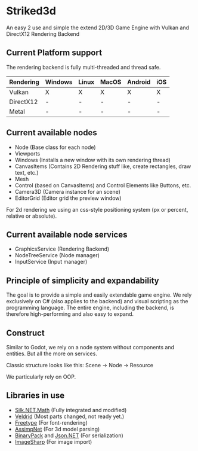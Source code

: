 # Striked3d

An easy 2 use and simple the extend 2D/3D Game Engine with Vulkan and DirectX12 Rendering Backend

## Current Platform support

The rendering backend is fully multi-threaded and thread safe.

| Rendering 	| Windows 	| Linux 	| MacOS 	| Android 	| iOS 	|
|-----------	|---------	|-------	|-------	|---------	|-----	|
| Vulkan    	| X       	| X     	| X     	| X       	| X   	|
| DirectX12 	| -       	| -     	| -     	| -       	| -   	|
| Metal     	| -       	| -     	| -     	| -       	| -   	

## Current available nodes

* Node (Base class for each node)
* Viewports
* Windows (Installs a new window with its own rendering thread)
* CanvasItems (Contains 2D Rendering stuff like, create rectangles, draw text, etc.)
* Mesh
* Control (based on CanvasItems) and Control Elements like Buttons, etc.
* Camera3D (Camera instance for an scene)
* EditorGrid (Editor grid the preview window)

For 2d rendering we using an css-style positioning system (px or percent, relative or absolute).

## Current available node services

* GraphicsService (Rendering Backend)
* NodeTreeService (Node manager)
* InputService (Input manager)

## Principle of simplicity and expandability

The goal is to provide a simple and easily extendable game engine. We rely exclusively 
on C# (also applies to the backend) and visual scripting as the programming language. 
The entire engine, including the backend, is therefore high-performing and also easy to expand.

## Construct

Similar to Godot, we rely on a node system without components and entities. But all the more on services.

Classic structure looks like this: Scene -> Node -> Resource

We particularly rely on OOP.

## Libraries in use

* [Silk.NET.Math](https://github.com/dotnet/Silk.NET/tree/main/src/Maths) (Fully integrated and modified)
* [Veldrid](https://github.com/mellinoe/veldrid)  (Most parts changed, not ready yet.)
* [Freetype](https://github.com/freetype) (For font-rendering)
* [AssimpNet](https://bitbucket.org/Starnick/assimpnet/src/master/) (For 3d model parsing)
* [BinaryPack](https://github.com/Sergio0694/BinaryPack) and [Json.NET](https://github.com/JamesNK/Newtonsoft.Json) (For serialization)
* [ImageSharp](https://github.com/SixLabors/ImageSharp) (For image import)

